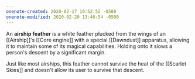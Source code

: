 ```yaml
---
onenote-created: 2020-02-17 19:52:52 -0500
onenote-modified: 2020-02-20 13:46:54 -0500
---
```

An **airship feather** is a white feather plucked from the wings of an [[Airship]]'s [[Core engine]] with a special [[Dawndust]] apparatus, allowing it to maintain some of its magical capabilities. Holding onto it slows a person's descent by a significant margin. 

Just like most airships, this feather cannot survive the heat of the [[Scarlet Skies]] and doesn't allow its user to survive that descent.
